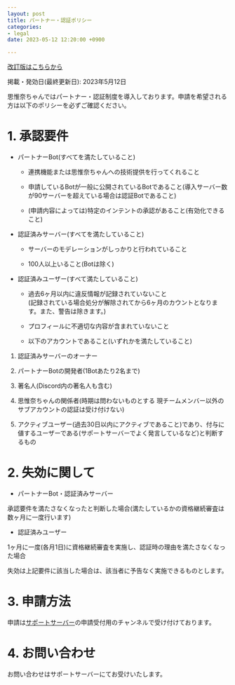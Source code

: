 ```yaml
---
layout: post
title: パートナー・認証ポリシー
categories:
- legal
date: 2023-05-12 12:20:00 +0900

---
```

[改訂版はこちらから]({{site.url}}/legal/new/partner-verify)

掲載・発効日(最終更新日): 2023年5月12日

思惟奈ちゃんではパートナー・認証制度を導入しております。申請を希望される方は以下のポリシーを必ずご確認ください。

# 1. 承認要件

-   パートナーBot(すべてを満たしていること)

    -   連携機能または思惟奈ちゃんへの技術提供を行ってくれること

    -   申請しているBotが一般に公開されているBotであること(導入サーバー数が90サーバーを超えている場合は認証Botであること)

    -   (申請内容によっては)特定のインテントの承認があること(有効化できること)

-   認証済みサーバー(すべてを満たしていること)

    -   サーバーのモデレーションがしっかりと行われていること

    -   100人以上いること(Botは除く)

-   認証済みユーザー(すべて満たしていること)

    -   過去6ヶ月以内に違反情報が記録されていないこと\
        (記録されている場合処分が解除されてから6ヶ月のカウントとなります。また、警告は除きます。)

    -   プロフィールに不適切な内容が含まれていないこと

    -   以下のアカウントであること(いずれかを満たしていること)

1.  認証済みサーバーのオーナー

2.  パートナーBotの開発者(1Botあたり2名まで)

3.  著名人(Discord内の著名人も含む)

4.  思惟奈ちゃんの関係者(時期は問わないものとする
    現チームメンバー以外のサブアカウントの認証は受け付けない)

5.  アクティブユーザー(過去30日以内にアクティブであること)であり、付与に値するユーザーである(サポートサーバーでよく発言しているなど)と判断するもの

# 2. 失効に関して

-   パートナーBot・認証済みサーバー

承認要件を満たさなくなったと判断した場合(満たしているかの資格継続審査は数ヶ月に一度行います)

-   認証済みユーザー

1ヶ月に一度(各月1日)に資格継続審査を実施し、認証時の理由を満たさなくなった場合

失効は上記要件に該当した場合は、該当者に予告なく実施できるものとします。

# 3. 申請方法

申請は[サポートサーバー](https://sina-chan.com/discord)の申請受付用のチャンネルで受け付けております。

# 4. お問い合わせ

お問い合わせはサポートサーバーにてお受けいたします。
